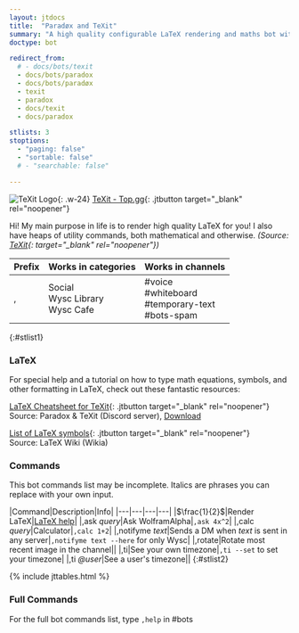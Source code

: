 ```yaml
---
layout: jtdocs
title:  "Paradøx and TeXit"
summary: "A high quality configurable LaTeX rendering and maths bot with heaps of utilities and a strong suite of moderation commands"
doctype: bot

redirect_from:
  # - docs/bots/texit
  - docs/bots/paradox
  - docs/bots/paradøx
  - texit
  - paradox
  - docs/texit
  - docs/paradox

stlists: 3
stoptions:
  - "paging: false"
  - "sortable: false"
  # - "searchable: false"

---
```


![TeXit Logo](https://images.discordapp.net/avatars/510789298321096704/f250cb1254053fd8dc670562dc636356.png?size=512){: .w-24}
[TeXit - Top.gg](https://top.gg/bot/510789298321096704){: .jtbutton target="_blank" rel="noopener"}

Hi! My main purpose in life is to render high quality LaTeX for you! I also have heaps of utility commands, both mathematical and otherwise. *(Source: [TeXit](https://top.gg/bot/510789298321096704){: target="_blank" rel="noopener"})*

|Prefix|Works in categories|Works in channels|
|---|---|---|
|,|Social<br>Wysc Library<br>Wysc Cafe|#voice<br>#whiteboard<br>#temporary-text<br>#bots-spam|
{:#stlist1}


### LaTeX

For special help and a tutorial on how to type math equations, symbols, and other formatting in LaTeX, check out these fantastic resources:


[LaTeX Cheatsheet for TeXit](https://docs.google.com/viewerng/viewer?url=https://cdn.discordapp.com/attachments/554128715790155796/555351313836277781/texit_cheatsheet_1.pdf){: .jtbutton target="_blank" rel="noopener"}<br>
Source: Paradox & TeXit (Discord server), [Download](/docs/assets/texit_cheatsheet_1.pdf)

[List of LaTeX symbols](https://latex.wikia.org/wiki/List_of_LaTeX_symbols){: .jtbutton target="_blank" rel="noopener"}<br>
Source: LaTeX Wiki (Wikia)



### Commands

This bot commands list may be incomplete. Italics are phrases you can replace with your own input.

|Command|Description|Info|
|---|---|---|---|
|$\frac{1}{2}$|Render LaTeX|[LaTeX help](#latex)|
|,ask *query*|Ask WolframAlpha|`,ask 4x^2`|
|,calc *query*|Calculator|`,calc 1+2`|
|,notifyme *text*|Sends a DM when *text* is sent in any server|`,notifyme text --here` for only Wysc|
|,rotate|Rotate most recent image in the channel||
|,ti|See your own timezone|`,ti --set` to set your timezone|
|,ti *@user*|See a user's timezone||
{:#stlist2}


{% include jttables.html %}


### Full Commands

For the full bot commands list, type `,help` in #bots
